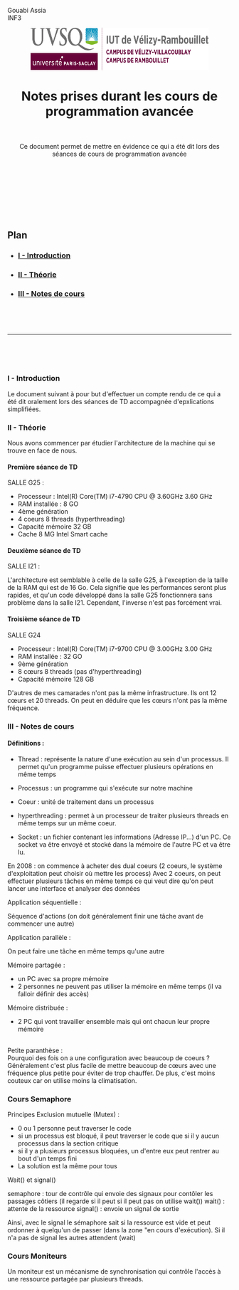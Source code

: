 Gouabi Assia <br>
INF3

<div align="center">
<img height="95" width="400" src="../img/iut_velizy.png" title="logo vélizy"/>

# Notes prises durant les cours de programmation avancée

<br><br>
Ce document permet de mettre en évidence ce qui a été dit lors des séances de cours de programmation avancée

</div>

<br><br><br><br><br><br><br>

## Plan
- ### [I - Introduction](#p1)
- ### [II - Théorie](#p2)
- ### [III - Notes de cours](#p3)

<br><br><br>

----------

<br><br><br>

### <a name="p1"></a> I - Introduction

Le document suivant à pour but d'effectuer un compte rendu de ce qui a été dit oralement lors des séances de TD accompagnée d'epxlications simplifiées. 

### <a name="p2"></a> II - Théorie

Nous avons commencer par étudier l'architecture de la machine qui se trouve en face de nous.

#### Première séance de TD

SALLE G25 :

- Processeur : Intel(R) Core(TM) i7-4790 CPU @ 3.60GHz   3.60 GHz
- RAM installée : 8 GO
- 4ème génération
- 4 coeurs 8 threads (hyperthreading)
- Capacité mémoire 32 GB
- Cache 8 MG Intel Smart cache

#### Deuxième séance de TD

SALLE I21 :

L'architecture est semblable à celle de la salle G25, à l'exception de la taille de la RAM qui est de 16 Go. Cela signifie que les performances seront plus rapides, et qu'un code développé dans la salle G25 fonctionnera sans problème dans la salle I21. Cependant, l'inverse n'est pas forcément vrai.

#### Troisième séance de TD

SALLE G24

- Processeur : Intel(R) Core(TM) i7-9700 CPU @ 3.00GHz   3.00 GHz
- RAM installée : 32 GO
- 9ème génération
- 8 cœurs 8 threads (pas d'hyperthreading)
- Capacité mémoire 128 GB

D'autres de mes camarades n'ont pas la même infrastructure. Ils ont 12 cœurs et 20 threads. On peut en déduire que les cœurs n'ont pas la même fréquence.

### <a name="p3"></a> III - Notes de cours 

#### Définitions : 

- Thread : représente la nature d'une exécution au sein d'un processus. Il permet qu'un programme puisse effectuer plusieurs opérations en même temps

- Processus : un programme qui s'exécute sur notre machine 

- Coeur : unité de traitement dans un processus 

- hyperthreading : permet à un processeur de traiter plusieurs threads en même temps sur un même coeur. 

- Socket : un fichier contenant les informations (Adresse IP...) d'un PC. Ce socket va être envoyé et stocké dans la mémoire de l'autre PC et va être lu. 


En 2008 : on commence à acheter des dual coeurs (2 coeurs, le système d'exploitation peut choisir où mettre les process)
Avec 2 coeurs, on peut effectuer plusieurs tâches en même temps ce qui veut dire qu'on peut lancer une interface et analyser des données

Application séquentielle : 

Séquence d'actions (on doit généralement finir une tâche avant de commencer une autre)

Application parallèle : 

On peut faire une tâche en même temps qu'une autre

Mémoire partagée : 
- un PC avec sa propre mémoire 
- 2 personnes ne peuvent pas utiliser la mémoire en même temps (il va falloir définir des accès)

Mémoire distribuée : 
- 2 PC qui vont travailler ensemble mais qui ont chacun leur propre mémoire

<br>Petite paranthèse : 
<br>Pourquoi des fois on a une configuration avec beaucoup de coeurs ? <br>
Généralement c'est plus facile de mettre beaucoup de cœurs avec une fréquence plus petite pour éviter de trop chauffer. De plus, c'est moins couteux car on utilise moins la climatisation.

### Cours Semaphore 

Principes Exclusion mutuelle (Mutex) :
* 0 ou 1 personne peut traverser le code
* si un processus est bloqué, il peut traverser le code que si il y aucun processus dans la section critique
* si il y a plusieurs processus bloquées, un d'entre eux peut rentrer au bout d'un temps fini
* La solution est la même pour tous

Wait() et signal()

semaphore : tour de contrôle qui envoie des signaux pour contôler les passages côtiers (il regarde si il peut si il peut pas on utilise wait())
wait() : attente de la ressource
signal() : envoie un signal de sortie 

Ainsi, avec le signal le sémaphore sait si la ressource est vide et peut ordonner à quelqu'un de passer (dans la zone "en cours d'exécution). Si il n'a pas de signal les autres attendent (wait)

### Cours Moniteurs 

Un moniteur est un mécanisme de synchronisation qui contrôle l'accès à une ressource partagée par plusieurs threads. 

